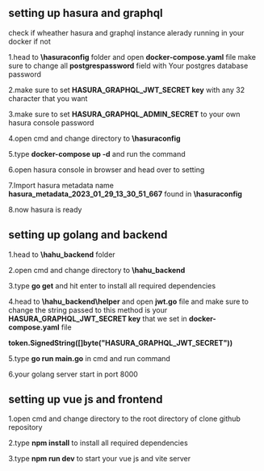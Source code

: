  ##  setting up hasura and graphql 
 check if wheather hasura and graphql instance alerady running in your docker if not 

 1.head to **\hasuraconfig**   folder and open **docker-compose.yaml** file make sure to change all **postgrespassword**
 field   with Your postgres database password
 
 2.make sure to set **HASURA_GRAPHQL_JWT_SECRET key** with any 32 character that you want
 
 3.make sure to set **HASURA_GRAPHQL_ADMIN_SECRET**  to your own hasura console password
 
 4.open cmd and change directory to **\hasuraconfig**
 
 5.type   **docker-compose up -d**    and run the command
 
 6.open hasura console in browser and head over to setting
 
 7.Import hasura metadata name **hasura_metadata_2023_01_29_13_30_51_667**  found in **\hasuraconfig** 
 
 8.now hasura is ready
 ## setting up golang and backend
 1.head to **\hahu_backend** folder
 
 2.open cmd and change directory to  **\hahu_backend**
 
 3.type  **go get**   and hit enter to install all required dependencies
 
 4.head to **\hahu_backend\helper** and open **jwt.go** file and make sure to change the string passed to this method 
 is your  **HASURA_GRAPHQL_JWT_SECRET key** that we set in **docker-compose.yaml** file
 
 **token.SignedString([]byte("HASURA_GRAPHQL_JWT_SECRET"))**
 
 5.type  **go run main.go**  in cmd and run command 
 
 6.your golang server start in port 8000

 ## setting up vue js and frontend
  1.open cmd and change directory to the root directory of clone github repository
  
  2.type **npm install** to  install all required dependencies
  
  3.type **npm run dev** to start your vue js and vite server






